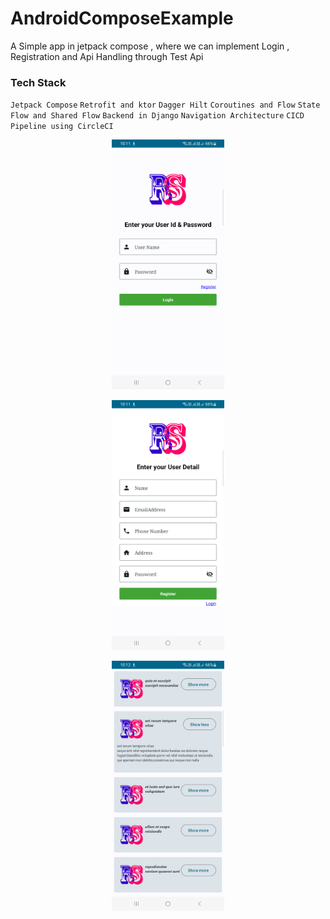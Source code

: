 # AndroidComposeExample 

A Simple app in jetpack compose , where we can implement Login , Registration and Api Handling through Test Api

### Tech Stack

`Jetpack Compose`
`Retrofit and ktor`
`Dagger Hilt`
`Coroutines and Flow`
`State Flow and Shared Flow`
`Backend in Django`
`Navigation Architecture`
`CICD Pipeline using CircleCI`

<p align="center">
<img src="screenshot/login.png" height="400">
</p>
<p align="center">
<img src="screenshot/registration.png" height="400">
</p>
<p align="center">
<img src="screenshot/dashboard.png" height="400">
</p>